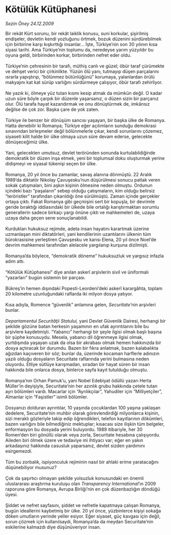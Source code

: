 # Kötülük Kütüphanesi

*Sezin Öney 24.12.2009*

<div class="yazi">Bir rekât Kürt sorunu, bir rekât laiklik konusu, suni korkular, şişirilmiş endişeler, devletin kendi yozluğunu örtmek, bozuk düzenini sürdürebilmek için birbirine karşı kışkırttığı insanlar... İşte, Türkiye’nin son 30 yılının kısa siyasi tarihi. Ama Türkiye’nin toplumu da, neredeyse yarım yüzyıldır bu oyuna geldi, birbirinden korkar, birbirinden nefret eder oldu. <br/><br/>Türkiye’nin çehresinin bir tarafı, müthiş canlı ve güzel; öbür taraf çürümekte ve dehşet verici bir çirkinlikte. Yüzün ölü yanı, tutmayıp düşen parçalarını ısrarla yapıştırıp, “bölünmez bütünlüğünü” korumaya, yalanlardan örülü makyajını kat kat sürüp varlığını sürdürmeye çalışıyor, öbür tarafı zehirliyor. <br/><br/>Ne yazık ki, ölmeye yüz tutan kısmı kesip atmak da mümkün değil. O kadar uzun süre böyle çarpık bir düzenle yaşarsanız, o düzen sizin bir parçanız olur. Ölü tarafa hayat kazandırmak ve onu dönüştürmek de, imkânsız değilse de çok zor. Başka çare de yok zaten. <br/><br/>Türkiye ile benzer bir dönüşüm sancısı yaşayan, bir başka ülke de Romanya. Hatta denebilir ki Romanya; Türkiye eğer açılımların sunduğu demokrasi sınavından birleşmeler değil bölünmelerle çıkar, kendi sorunlarını çözemez, siyaseti kilit halde bir ülke olmaya uzun süre devam ederse, gelecekte dönüşeceğimiz ülke. <br/><br/>Yani, gelecekten umutsuz, devlet teröründen sonunda kurtulabildiğinde demokratik bir düzen inşa etmek, yeni bir toplumsal doku oluşturmak yerine didişmeyi ve siyasal tükenişi seçen bir ülke. <br/><br/>Romanya, 20 yıl önce bu zamanlar, savaş alanına dönmüştü. 22 Aralık 1989’da diktatör Nikolay Çavuşesku’nun düşürülmesi sonucu patlak veren sokak çatışmaları, bini aşkın kişinin ölmesine neden olmuştu. Ordunun içindeki bazı “paşaların” sebep olduğu çatışmaların, kim olduğu belirsiz “teröristler” tarafından çıkarıldığı öne sürülmüştü. Zaman içinde gerçekler ortaya çıktı. Fakat Romanya gibi geçmişini sert bir kopuşla, bir devrimle geride bıraktığı iddiasındaki bir ülkede bile ortalığı karıştırmaktan sorumlu generallerin sadece birkaçı yargı önüne çıktı ve mahkemeleri de, uzaya uzaya daha geçen sene sonuçlanabildi. <br/><br/>Kurdukları hukuksuz rejimde, adeta insan hayatını karartmak üzerine uzmanlaşan mini diktatörleri, yani kendilerinin uzantılarını ülkenin tüm bürokrasisine yerleştiren Çavuşesku ve karısı Elena, 20 yıl önce Noel’de devrim mahkemesi tarafından alelacele yargılanıp kurşuna dizilmişti. <br/><br/>Romanya’da böylece, “demokratik döneme” hukuksuzluk ve yargısız infazla adım attı. <br/><br/>“Kötülük Kütüphanesi” diye anılan askerî arşivlerin sivil ve üniformalı “yazarları” bugün sistemin bir parçası. <br/><br/>Bükreş’in hemen dışındaki Popesti-Leordeni’deki askerî karargâhta, toplam 20 kilometre uzunluğundaki raflarda iki milyon dosya yatıyor. <br/><br/>Kısa adıyla, Romence “güvenlik” anlamına gelen, <i>Securitate</i>’nin arşivleri bunlar.<i> <br/><br/>Departamentul Securităţii Statului, </i>yani Devlet Güvenlik Dairesi, herhangi bir şekilde gözüne batan herkesin yaşamının en ufak ayrıntılarını bile bu arşivlere kaydetmişti. “Yabancı” herhangi bir şeyle ilgisi olmak başlı başına bir şüphe konusuydu. Mesela, yabancı dil öğrenmeye ilgisi olmak, yurtdışında yaşayan uzak da olsa bir akrabası olmak hemen hakkınızda bir dosya açtıracak bir durumdu. Bazen bir fıkra anlatmak, bazen kalabalıkta ağızdan kaçıveren bir söz; bunlar da, üzerinde kocaman harflerle adınızın yazılı olduğu dosyaların Securitate raflarında yerini bulmasına neden oluyordu. Etliye sütlüye karışmadan, sıradan bir hayat süren bir insan hakkında bile onlarca dosya, binlerce sayfa kayıt tutulduğu olmuştu. <br/><br/>Romanya’nın Orhan Pamuk’u, yani Nobel Edebiyat ödüllü yazarı Herta Müller’in deyişiyle, Securitate’nin her azınlık grubu hakkında çetele tutan ayrı bölümleri vardı. Macarlar için “Ayrılıkçılar”, Yahudiler için “Milliyetçiler”, Almanlar için “Faşistler” isimli bölümler. <br/><br/>Dosyanızı dolduran ayrıntılar, 10 yaşında çocuklardan 100 yaşına yaklaşan dedelere, Securitate’nin muhbir olarak görevlendirdiği milyonlarca kişinin, sizi meraklı gözleriyle takip edip öğrendikleri, telefon kayıtlarının dökümleri, bazen varlığını bile bilmediğiniz mektuplar; kısacası size ilişkin tüm belgeler, enformasyon bu dosyada yerini buluyordu. 1989 itibariyle, her 30 Romen’den biri gönüllü olarak veya zorla, Securitate hesabına çalışıyordu. Aileden biri ölmek üzere ve tedaviye mi ihtiyacı var; eğer en yakın arkadaşınız hakkında casusluk yaparsanız, devlet sizden yardımını esirgemezdi. <br/><br/>Tüm bu zorbalık, ispiyonculuk rejiminin nasıl bir ahlaki erime yaratacağını düşünebiliyor musunuz? <br/><br/>Çok da şaşırtıcı olmayan şekilde yolsuzluk konusundaki en önemli uluslararası araştırma kuruluşu olan <i>Transparency International</i>’ın 2009 raporuna göre Romanya, Avrupa Birliği’nin en çok düzenbazlığın döndüğü üyesi. <br/><br/>Şiddet ve nefret sayfasını, şiddet ve nefretle kapatmaya çalışan Romanya, bugün ideallerini kaybetmiş bir ülke. 20 yıl önce, yüzbinlerce kişiyi sokağa döken umutların yerinde yeller esiyor. Eğer siyaset, güç kavgası için değil, sorun çözmek için kullanılsaydı, Romanya’da da meydan Securitate’nin eskilerine kalmazdı diye düşünüveriyor insan.</div>
